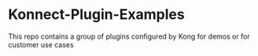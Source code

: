 # Konnect-Plugin-Examples
This repo contains a group of plugins configured by Kong for demos or for customer use cases
